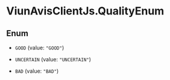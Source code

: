 # ViunAvisClientJs.QualityEnum

## Enum


* `GOOD` (value: `"GOOD"`)

* `UNCERTAIN` (value: `"UNCERTAIN"`)

* `BAD` (value: `"BAD"`)


